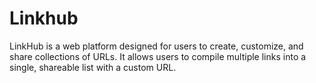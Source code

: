 # Linkhub
LinkHub is a web platform designed for users to create, customize, and share collections of URLs. It allows users to compile multiple links into a single, shareable list with a custom URL.
